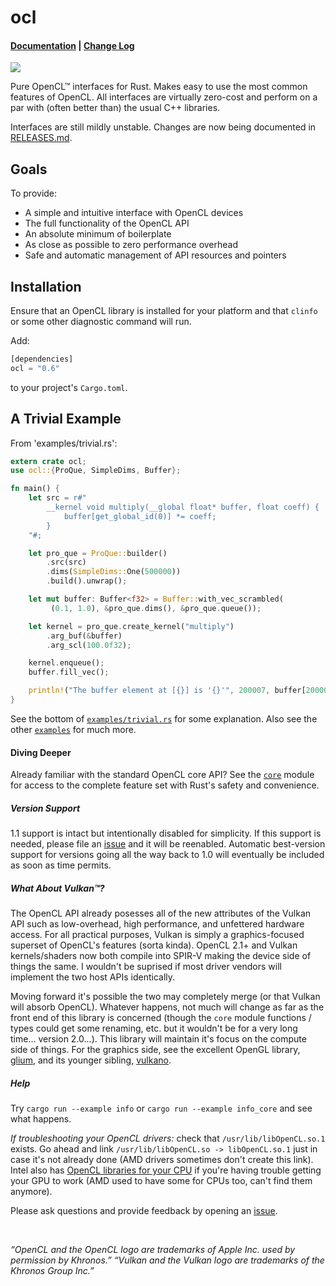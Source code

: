 # ocl

#### [Documentation](http://doc.cogciprocate.com/ocl/) | [Change Log](https://github.com/cogciprocate/ocl/blob/master/RELEASES.md)

[![](http://meritbadge.herokuapp.com/ocl)](https://crates.io/crates/ocl)


Pure OpenCL&trade; interfaces for Rust. Makes easy to use the most common
features of OpenCL. All interfaces are virtually zero-cost and perform on a
par with (often better than) the usual C++ libraries.

Interfaces are still mildly unstable. Changes are now being documented in
[RELEASES.md](https://github.com/cogciprocate/ocl/blob/master/RELEASES.md).


## Goals

To provide:
- A simple and intuitive interface with OpenCL devices
- The full functionality of the OpenCL API
- An absolute minimum of boilerplate
- As close as possible to zero performance overhead
- Safe and automatic management of API resources and pointers


## Installation

Ensure that an OpenCL library is installed for your platform and that `clinfo`
or some other diagnostic command will run.

Add:

```rust
[dependencies] 
ocl = "0.6"
```

to your project's `Cargo.toml`.


## A Trivial Example 

From 'examples/trivial.rs':
```rust
extern crate ocl;
use ocl::{ProQue, SimpleDims, Buffer};

fn main() {
    let src = r#"
        __kernel void multiply(__global float* buffer, float coeff) {
            buffer[get_global_id(0)] *= coeff;
        }
    "#;

    let pro_que = ProQue::builder()
        .src(src)
        .dims(SimpleDims::One(500000))
        .build().unwrap();   

    let mut buffer: Buffer<f32> = Buffer::with_vec_scrambled(
         (0.1, 1.0), &pro_que.dims(), &pro_que.queue());

    let kernel = pro_que.create_kernel("multiply")
        .arg_buf(&buffer)
        .arg_scl(100.0f32);

    kernel.enqueue();
    buffer.fill_vec();

    println!("The buffer element at [{}] is '{}'", 200007, buffer[200007]);
}
```

See the bottom of [`examples/trivial.rs`] for some explanation. Also see the
other [`examples`] for much more.


#### Diving Deeper

Already familiar with the standard OpenCL core API? See the [`core`] module for
access to the complete feature set with Rust's safety and convenience.


##### Version Support

1.1 support is intact but intentionally disabled for simplicity. If this
support is needed, please file an [issue] and it will be reenabled. Automatic
best-version support for versions going all the way back to 1.0 will
eventually be included as soon as time permits.


##### What About Vulkan&trade;?

The OpenCL API already posesses all of the new attributes of the Vulkan API
such as low-overhead, high performance, and unfettered hardware access. For all
practical purposes, Vulkan is simply a graphics-focused superset of OpenCL's
features (sorta kinda). OpenCL 2.1+ and Vulkan kernels/shaders now both
compile into SPIR-V making the device side of things the same. I wouldn't be
suprised if most driver vendors will implement the two host APIs identically.

Moving forward it's possible the two may completely merge (or that Vulkan will
absorb OpenCL). Whatever happens, not much will change as far as the front end
of this library is concerned (though the `core` module functions / types could
get some renaming, etc. but it wouldn't be for a very long time... version
2.0...). This library will maintain it's focus on the compute side of things.
For the graphics side, see the excellent OpenGL library, [glium], and its
younger sibling, [vulkano].


##### Help

Try `cargo run --example info` or `cargo run --example info_core` and see what
happens.

*If troubleshooting your OpenCL drivers:* check that `/usr/lib/libOpenCL.so.1`
exists. Go ahead and link `/usr/lib/libOpenCL.so -> libOpenCL.so.1` just in
case it's not already done (AMD drivers sometimes don't create this link).  Intel also has [OpenCL libraries for your CPU] if you're having trouble getting your GPU to work (AMD used to have some for CPUs too, can't find them anymore).

Please ask questions and provide feedback by opening an
[issue].

<br/>

*“OpenCL and the OpenCL logo are trademarks of Apple Inc. used by permission
by Khronos.”* *“Vulkan and the Vulkan logo are trademarks of the Khronos Group Inc.”*

[OpenCL libraries for your CPU]: https://software.intel.com/en-us/intel-opencl/download
[AMD]: https://software.intel.com/en-us/intel-opencl/download
[`core`]: http://docs.cogciprocate.com/ocl/core/index.html
[issue]: https://github.com/cogciprocate/ocl_rust/issues
[provide feedback]: https://github.com/cogciprocate/ocl_rust/issues
[`examples`]: https://github.com/cogciprocate/ocl/tree/master/examples
[`examples/trivial.rs`]: https://github.com/cogciprocate/ocl/blob/master/examples/trivial.rs#L37
[glium]: https://github.com/tomaka/glium
[vulkano]: https://github.com/tomaka/vulkano/tree/master/vulkano
